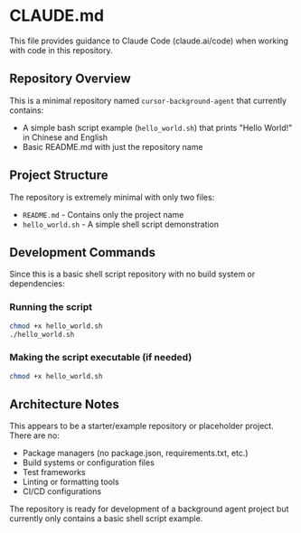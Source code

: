# CLAUDE.md

This file provides guidance to Claude Code (claude.ai/code) when working with code in this repository.

## Repository Overview

This is a minimal repository named `cursor-background-agent` that currently contains:
- A simple bash script example (`hello_world.sh`) that prints "Hello World!" in Chinese and English
- Basic README.md with just the repository name

## Project Structure

The repository is extremely minimal with only two files:
- `README.md` - Contains only the project name
- `hello_world.sh` - A simple shell script demonstration

## Development Commands

Since this is a basic shell script repository with no build system or dependencies:

### Running the script
```bash
chmod +x hello_world.sh
./hello_world.sh
```

### Making the script executable (if needed)
```bash
chmod +x hello_world.sh
```

## Architecture Notes

This appears to be a starter/example repository or placeholder project. There are no:
- Package managers (no package.json, requirements.txt, etc.)
- Build systems or configuration files
- Test frameworks
- Linting or formatting tools
- CI/CD configurations

The repository is ready for development of a background agent project but currently only contains a basic shell script example.